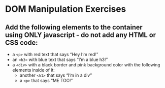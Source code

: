 # DOM Manipulation Exercises

## Add the following elements to the container using ONLY javascript - do not add any HTML or CSS code:
- a ``<p>`` with red text that says “Hey I’m red!”
- an ``<h3>`` with blue text that says “I’m a blue h3!”
- a ``<div>`` with a black border and pink background color with the following elements inside of it:
    - another ``<h1>`` that says “I’m in a div”
    - a ``<p>`` that says “ME TOO!”